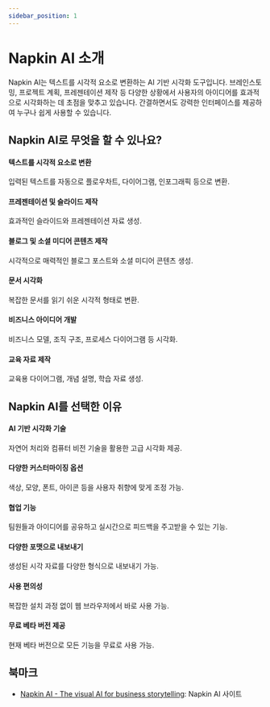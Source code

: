 ```yaml
---
sidebar_position: 1
---
```


# Napkin AI 소개

Napkin AI는 텍스트를 시각적 요소로 변환하는 AI 기반 시각화 도구입니다. 브레인스토밍, 프로젝트 계획, 프레젠테이션 제작 등 다양한 상황에서 사용자의 아이디어를 효과적으로 시각화하는 데 초점을 맞추고 있습니다. 간결하면서도 강력한 인터페이스를 제공하여 누구나 쉽게 사용할 수 있습니다.

## **Napkin AI로 무엇을 할 수 있나요?**

#### **텍스트를 시각적 요소로 변환**

입력된 텍스트를 자동으로 플로우차트, 다이어그램, 인포그래픽 등으로 변환.

#### **프레젠테이션 및 슬라이드 제작**

효과적인 슬라이드와 프레젠테이션 자료 생성.

#### **블로그 및 소셜 미디어 콘텐츠 제작**

시각적으로 매력적인 블로그 포스트와 소셜 미디어 콘텐츠 생성.

#### **문서 시각화**

복잡한 문서를 읽기 쉬운 시각적 형태로 변환.

#### **비즈니스 아이디어 개발**

비즈니스 모델, 조직 구조, 프로세스 다이어그램 등 시각화.

#### **교육 자료 제작**

교육용 다이어그램, 개념 설명, 학습 자료 생성.

## **Napkin AI를 선택한 이유**

#### **AI 기반 시각화 기술**

자연어 처리와 컴퓨터 비전 기술을 활용한 고급 시각화 제공.

#### **다양한 커스터마이징 옵션**

색상, 모양, 폰트, 아이콘 등을 사용자 취향에 맞게 조정 가능.

#### **협업 기능**

팀원들과 아이디어를 공유하고 실시간으로 피드백을 주고받을 수 있는 기능.

#### **다양한 포맷으로 내보내기**

생성된 시각 자료를 다양한 형식으로 내보내기 가능.

#### **사용 편의성**

복잡한 설치 과정 없이 웹 브라우저에서 바로 사용 가능.

#### **무료 베타 버전 제공**

현재 베타 버전으로 모든 기능을 무료로 사용 가능.

## 북마크

- [Napkin AI - The visual AI for business storytelling](https://www.napkin.ai/): Napkin AI 사이트
